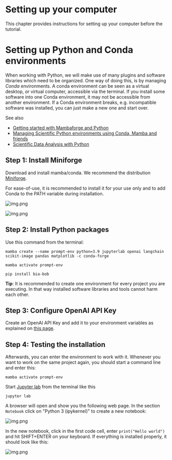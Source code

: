 # Setting up your computer

This chapter provides instructions for setting up your computer before the tutorial.

# Setting up Python and Conda environments
When working with Python, we will make use of many plugins and software libraries which need to be organized.
One way of doing this, is by managing *Conda* environments.
A conda environment can be seen as a virtual desktop, or virtual computer, accessible via the terminal. 
If you install some software into one Conda environment, it may not be accessible from another environment. 
If a Conda environment breaks, e.g. incompatible software was installed, you can just make a new one and start over.

See also
* [Getting started with Mambaforge and Python](https://biapol.github.io/blog/mara_lampert/getting_started_with_mambaforge_and_python/readme.html)
* [Managing Scientific Python environments using Conda, Mamba and friends](https://focalplane.biologists.com/2022/12/08/managing-scientific-python-environments-using-conda-mamba-and-friends/)
* [Scientific Data Analysis with Python](https://youtu.be/MOEPe9TGBK0)

## Step 1: Install Miniforge
Download and install mamba/conda. We recommend the distribution [Miniforge](https://github.com/conda-forge/miniforge#miniforge3).

For ease-of-use, it is recommended to install it for your use only and to add Conda to the PATH variable during installation.

![img.png](install_mambaforge.png)

![img.png](install_mambaforge2.png)

## Step 2: Install Python packages

Use this command from the terminal:

```
mamba create --name prompt-env python=3.9 jupyterlab openai langchain scikit-image pandas matplotlib -c conda-forge
```

```
mamba activate prompt-env
```

```
pip install bia-bob
```

**Tip**: It is recommended to create one environment for every project you are executing. 
In that way installed software libraries and tools cannot harm each other.

## Step 3: Configure OpenAI API Key

Create an OpenAI API Key and add it to your environment variables as explained on [this page](https://help.openai.com/en/articles/5112595-best-practices-for-api-key-safety).

## Step 4: Testing the installation

Afterwards, you can enter the environment to work with it. 
Whenever you want to work on the same project again, you should start a command line and enter this:

```
mamba activate prompt-env
```

Start [Jupyter lab](https://jupyter.org/) from the terminal like this

```
jupyter lab
```

A browser will open and show you the following web page. In the section `Notebook` click on "Python 3 (ipykernel)" to create a new notebook:

![img.png](start_jupyter_lab.png)

In the new notebook, click in the first code cell, enter `print("Hello world")` and hit SHIFT+ENTER on your keyboard. 
If everything is installed properly, it should look like this:

![img.png](hello_world.png)


